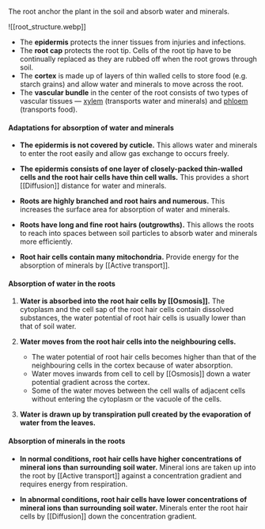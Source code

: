 The root anchor the plant in the soil and absorb water and minerals.

![[root_structure.webp]]

- The **epidermis** protects the inner tissues from injuries and infections.
- The **root cap** protects the root tip. Cells of the root tip have to be continually replaced as they are rubbed off when the root grows through soil.
- The **cortex** is made up of layers of thin walled cells to store food (e.g. starch grains) and allow water and minerals to move across the root.
- The **vascular bundle** in the center of the root consists of two types of vascular tissues — <u>xylem</u> (transports water and minerals) and <u>phloem</u> (transports food).

#### Adaptations for absorption of water and minerals
- **The epidermis is not covered by cuticle.**
  This allows water and minerals to enter the root easily and allow gas exchange to occurs freely.

- **The epidermis consists of one layer of closely-packed thin-walled cells and the root hair cells have thin cell walls.**
  This provides a short [[Diffusion]] distance for water and minerals.

- **Roots are highly branched and root hairs and numerous.**
  This increases the surface area for absorption of water and minerals.

- **Roots have long and fine root hairs (outgrowths).**
  This allows the roots to reach into spaces between soil particles to absorb water and minerals more efficiently.

- **Root hair cells contain many mitochondria.**
  Provide energy for the absorption of minerals by [[Active transport]].

#### Absorption of water in the roots
1. **Water is absorbed into the root hair cells by [[Osmosis]].**
   The cytoplasm and the cell sap of the root hair cells contain dissolved substances, the water potential of root hair cells is usually lower than that of soil water.

2. **Water moves from the root hair cells into the neighbouring cells.**
	- The water potential of root hair cells becomes higher than that of the neighbouring cells in the cortex because of water absorption.
	- Water moves inwards from cell to cell by [[Osmosis]] down a water potential gradient across the cortex.
	- Some of the water moves between the cell walls of adjacent cells without entering the cytoplasm or the vacuole of the cells.

3. **Water is drawn up by transpiration pull created by the evaporation of water from the leaves.**

#### Absorption of minerals in the roots
- **In normal conditions, root hair cells have higher concentrations of mineral ions than surrounding soil water.**
  Mineral ions are taken up into the root by [[Active transport]] against a concentration gradient and requires energy from respiration.

- **In abnormal conditions, root hair cells have lower concentrations of mineral ions than surrounding soil water.**
  Minerals enter the root hair cells by [[Diffusion]] down the concentration gradient.
